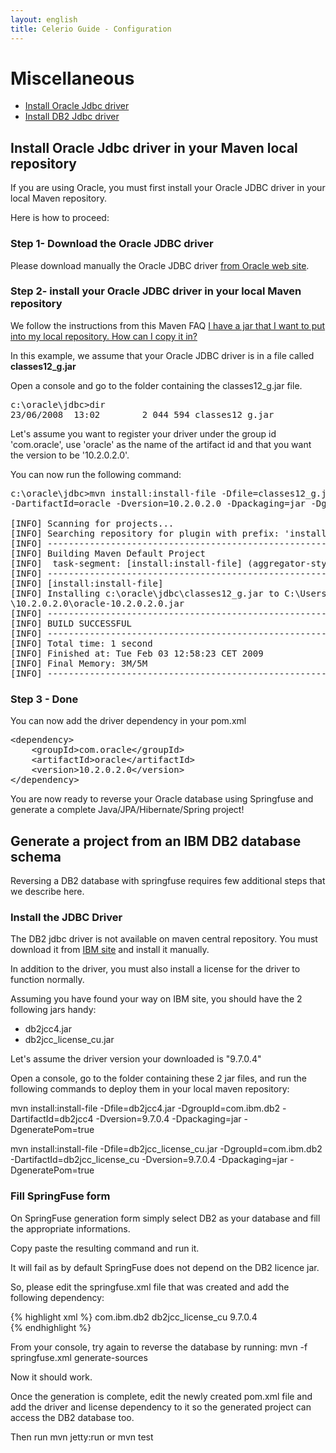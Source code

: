 ```yaml
---
layout: english
title: Celerio Guide - Configuration 
---
```


Miscellaneous
=====================

* [Install Oracle Jdbc driver](#install-oracle-jdbc-driver-maven-repository)
* [Install DB2 Jdbc driver](#install-db2-jdbc-driver-maven-repository)


<a name="install-oracle-jdbc-driver-maven-repository"></a>
## Install Oracle Jdbc driver in your Maven local repository

If you are using Oracle, you must first install your Oracle JDBC driver in your local Maven repository.

Here is how to proceed:

### Step 1- Download the Oracle JDBC driver

Please download manually the Oracle JDBC driver <a href="http://www.oracle.com/technetwork/database/features/jdbc/index-091264.html">from Oracle web site</a>.

### Step 2- install your Oracle JDBC driver in your local Maven repository

We follow the instructions from this Maven FAQ <a href="http://maven.apache.org/general.html#importing-jars" target="_new">I have a jar that I want to put into my local repository. How can I copy it in?</a>

In this example, we assume that your Oracle JDBC driver is in a file called <strong>classes12_g.jar</strong>

Open a console and go to the folder containing the classes12_g.jar file.

<pre class="screen">
c:\oracle\jdbc>dir
23/06/2008  13:02		 2 044 594 classes12_g.jar
</pre>

Let's assume you want to register your driver under the group id 'com.oracle', use 'oracle' as the name of the artifact id and that you want the version to be '10.2.0.2.0'.

You can now run the following command:

<pre class="screen">
c:\oracle\jdbc>mvn install:install-file -Dfile=classes12_g.jar -DgroupId=com.oracle \
-DartifactId=oracle -Dversion=10.2.0.2.0 -Dpackaging=jar -DgeneratePom=true

[INFO] Scanning for projects...
[INFO] Searching repository for plugin with prefix: 'install'.
[INFO] ------------------------------------------------------------------------
[INFO] Building Maven Default Project
[INFO]	task-segment: [install:install-file] (aggregator-style)
[INFO] ------------------------------------------------------------------------
[INFO] [install:install-file]
[INFO] Installing c:\oracle\jdbc\classes12_g.jar to C:\Users\Nicolas\.m2\repository\com\oracle\oracle
\10.2.0.2.0\oracle-10.2.0.2.0.jar
[INFO] ------------------------------------------------------------------------
[INFO] BUILD SUCCESSFUL
[INFO] ------------------------------------------------------------------------
[INFO] Total time: 1 second
[INFO] Finished at: Tue Feb 03 12:58:23 CET 2009
[INFO] Final Memory: 3M/5M
[INFO] ------------------------------------------------------------------------
</pre>
### Step 3 - Done

You can now add the driver dependency in your pom.xml
<pre class="screen">
&lt;dependency&gt;
	&lt;groupId&gt;com.oracle&lt;/groupId&gt;
	&lt;artifactId&gt;oracle&lt;/artifactId&gt;
	&lt;version&gt;10.2.0.2.0&lt;/version&gt;
&lt;/dependency&gt;
</pre>
 
You are now ready to reverse your Oracle database using Springfuse and generate a complete Java/JPA/Hibernate/Spring project!



<a name="install-db2-jdbc-driver-maven-repository"></a>

## Generate a project from an IBM DB2 database schema

Reversing a DB2 database with springfuse requires few additional steps that we describe here.

### Install the JDBC Driver

The DB2 jdbc driver is not available on maven central repository. You must download it from <a href="http://www-01.ibm.com/software/data/db2/express/download.html">IBM site</a>
and install it manually. 

In addition to the driver, you must also install a license for the driver to function normally.

Assuming you have found your way on IBM site, you should have the 2 following jars handy:

* db2jcc4.jar
* db2jcc_license_cu.jar

Let's assume the driver version your downloaded is "9.7.0.4"

Open a console, go to the folder containing these 2 jar files, and run the following commands to deploy them in your local maven repository:

mvn install:install-file -Dfile=db2jcc4.jar -DgroupId=com.ibm.db2 -DartifactId=db2jcc4 -Dversion=9.7.0.4 -Dpackaging=jar -DgeneratePom=true

mvn install:install-file -Dfile=db2jcc_license_cu.jar -DgroupId=com.ibm.db2 -DartifactId=db2jcc_license_cu -Dversion=9.7.0.4 -Dpackaging=jar -DgeneratePom=true

### Fill SpringFuse form

On SpringFuse generation form simply select DB2 as your database and fill the appropriate informations.

Copy paste the resulting command and run it. 

It will fail as by default SpringFuse does not depend on the DB2 licence jar.

So, please edit the springfuse.xml file that was created and add the following dependency:

{% highlight xml %}
	<dependency>
    	<groupId>com.ibm.db2</groupId>
        <artifactId>db2jcc_license_cu</artifactId>
        <version>9.7.0.4</version>
	</dependency>                  
{% endhighlight %}

From your console, try again to reverse the database by running:
mvn -f springfuse.xml generate-sources

Now it should work. 

Once the generation is complete, edit the newly created pom.xml file and add the driver and license dependency to it so the generated project can access the DB2 database too.

Then run mvn jetty:run or mvn test

